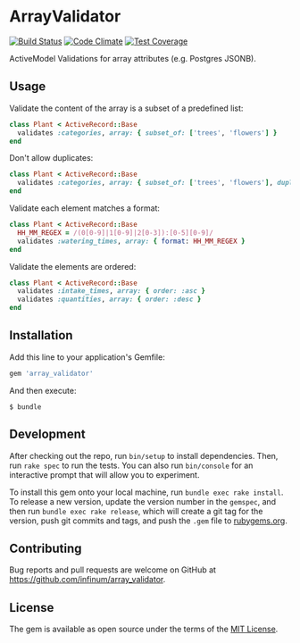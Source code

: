 # ArrayValidator

[![Build Status](https://travis-ci.org/infinum/array_validator.png)](https://travis-ci.org/infinum/array_validator)
[![Code Climate](https://codeclimate.com/github/infinum/array_validator/badges/gpa.svg)](https://codeclimate.com/github/infinum/array_validator)
[![Test Coverage](https://codeclimate.com/github/infinum/array_validator/badges/coverage.svg)](https://codeclimate.com/github/infinum/array_validator/coverage)

ActiveModel Validations for array attributes (e.g. Postgres JSONB).

## Usage

Validate the content of the array is a subset of a predefined list:

```ruby
class Plant < ActiveRecord::Base
  validates :categories, array: { subset_of: ['trees', 'flowers'] }
end
```

Don't allow duplicates:

```ruby
class Plant < ActiveRecord::Base
  validates :categories, array: { subset_of: ['trees', 'flowers'], duplicates: false }
end
```

Validate each element matches a format:

```ruby
class Plant < ActiveRecord::Base
  HH_MM_REGEX = /(0[0-9]|1[0-9]|2[0-3]):[0-5][0-9]/
  validates :watering_times, array: { format: HH_MM_REGEX }
end
```

Validate the elements are ordered:

```ruby
class Plant < ActiveRecord::Base
  validates :intake_times, array: { order: :asc }
  validates :quantities, array: { order: :desc }
end
```

## Installation

Add this line to your application's Gemfile:

```ruby
gem 'array_validator'
```

And then execute:

    $ bundle


## Development

After checking out the repo, run `bin/setup` to install dependencies. Then, run `rake spec` to run the tests. You can also run `bin/console` for an interactive prompt that will allow you to experiment.

To install this gem onto your local machine, run `bundle exec rake install`. To release a new version, update the version number in the `gemspec`, and then run `bundle exec rake release`, which will create a git tag for the version, push git commits and tags, and push the `.gem` file to [rubygems.org](https://rubygems.org).

## Contributing

Bug reports and pull requests are welcome on GitHub at https://github.com/infinum/array_validator.

## License

The gem is available as open source under the terms of the [MIT License](http://opensource.org/licenses/MIT).
